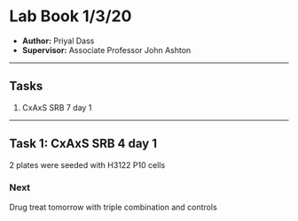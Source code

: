 # Lab Book 1/3/20
- **Author:** Priyal Dass
- **Supervisor:** Associate Professor John Ashton
------------------------------------------------------------------
## Tasks

1. CxAxS SRB 7 day 1
------------------------------------------------------------------
## Task 1: CxAxS SRB 4 day 1

2 plates were seeded with H3122 P10 cells

### Next
Drug treat tomorrow with triple combination and controls
